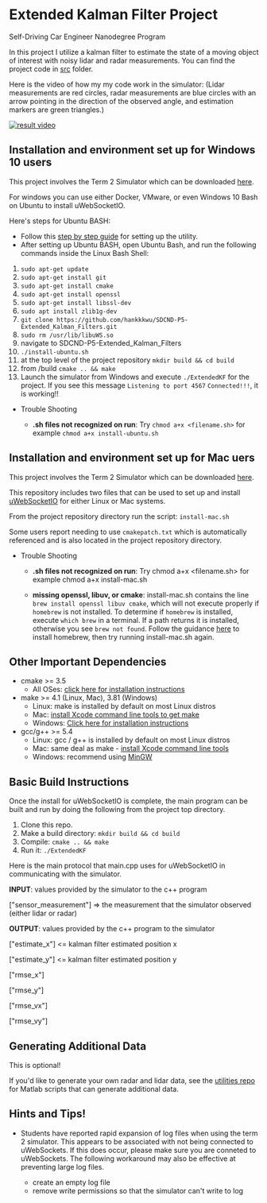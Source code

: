 # Extended Kalman Filter Project
Self-Driving Car Engineer Nanodegree Program

In this project I utilize a kalman filter to estimate the state of a moving object of interest with noisy lidar and radar measurements. You can find the project code in [src](https://github.com/hankkkwu/SDCND-P5-Extended_Kalman_Filters/tree/master/src) folder.

Here is the video of how my my code work in the simulator:
(Lidar measurements are red circles, radar measurements are blue circles with an arrow pointing in the direction of the observed angle, and estimation markers are green triangles.)

[![result video](http://img.youtube.com/vi/IZhRLrUbX0g/0.jpg)](https://www.youtube.com/watch?v=IZhRLrUbX0g "EKF project")


## Installation and environment set up for Windows 10 users

This project involves the Term 2 Simulator which can be downloaded [here](https://github.com/udacity/self-driving-car-sim/releases).

For windows you can use either Docker, VMware, or even Windows 10 Bash on Ubuntu to install uWebSocketIO.

Here's steps for Ubuntu BASH:
* Follow this [step by step guide](https://www.howtogeek.com/249966/how-to-install-and-use-the-linux-bash-shell-on-windows-10/) for setting up the utility.
* After setting up Ubuntu BASH, open Ubuntu Bash, and run the following commands inside the Linux Bash Shell:
1. `sudo apt-get update`
2. `sudo apt-get install git`
3. `sudo apt-get install cmake`
4. `sudo apt-get install openssl`
5. `sudo apt-get install libssl-dev`
6. `sudo apt install zlib1g-dev`
7. `git clone https://github.com/hankkkwu/SDCND-P5-Extended_Kalman_Filters.git`
8. `sudo rm /usr/lib/libuWS.so`
9. navigate to SDCND-P5-Extended_Kalman_Filters
10. `./install-ubuntu.sh`
11. at the top level of the project repository `mkdir build && cd build`
12. from /build `cmake .. && make`
13. Launch the simulator from Windows and execute `./ExtendedKF` for the project. If you see this message `Listening to port 4567` `Connected!!!`, it is working!!
* Trouble Shooting

  * **.sh files not recognized on run**: Try `chmod a+x <filename.sh>` for example `chmod a+x install-ubuntu.sh`

## Installation and environment set up for Mac uers

This project involves the Term 2 Simulator which can be downloaded [here](https://github.com/udacity/self-driving-car-sim/releases).

This repository includes two files that can be used to set up and install [uWebSocketIO](https://github.com/uWebSockets/uWebSockets) for either Linux or Mac systems.

From the project repository directory run the script: `install-mac.sh`

Some users report needing to use `cmakepatch.txt` which is automatically referenced and is also located in the project repository directory.

* Trouble Shooting

  * **.sh files not recognized on run**: Try chmod a+x <filename.sh> for example chmod a+x install-mac.sh

  * **missing openssl, libuv, or cmake**: install-mac.sh contains the line `brew install openssl libuv cmake`, which will not execute properly if `homebrew` is not installed. To determine if `homebrew` is installed, execute `which brew` in a terminal. If a path returns it is installed, otherwise you see `brew not found`. Follow the guidance [here](https://brew.sh/) to install homebrew, then try running install-mac.sh again.

## Other Important Dependencies

* cmake >= 3.5
  * All OSes: [click here for installation instructions](https://cmake.org/install/)
* make >= 4.1 (Linux, Mac), 3.81 (Windows)
  * Linux: make is installed by default on most Linux distros
  * Mac: [install Xcode command line tools to get make](https://developer.apple.com/xcode/features/)
  * Windows: [Click here for installation instructions](http://gnuwin32.sourceforge.net/packages/make.htm)
* gcc/g++ >= 5.4
  * Linux: gcc / g++ is installed by default on most Linux distros
  * Mac: same deal as make - [install Xcode command line tools](https://developer.apple.com/xcode/features/)
  * Windows: recommend using [MinGW](http://www.mingw.org/)

## Basic Build Instructions

Once the install for uWebSocketIO is complete, the main program can be built and run by doing the following from the project top directory.

1. Clone this repo.
2. Make a build directory: `mkdir build && cd build`
3. Compile: `cmake .. && make`
4. Run it: `./ExtendedKF `

Here is the main protocol that main.cpp uses for uWebSocketIO in communicating with the simulator.

**INPUT**: values provided by the simulator to the c++ program

["sensor_measurement"] => the measurement that the simulator observed (either lidar or radar)


**OUTPUT**: values provided by the c++ program to the simulator

["estimate_x"] <= kalman filter estimated position x

["estimate_y"] <= kalman filter estimated position y

["rmse_x"]

["rmse_y"]

["rmse_vx"]

["rmse_vy"]

## Generating Additional Data

This is optional!

If you'd like to generate your own radar and lidar data, see the
[utilities repo](https://github.com/udacity/CarND-Mercedes-SF-Utilities) for
Matlab scripts that can generate additional data.

## Hints and Tips!

* Students have reported rapid expansion of log files when using the term 2 simulator. This appears to be associated with not being connected to uWebSockets.  If this does occur,  please make sure you are conneted to uWebSockets. The following workaround may also be effective at preventing large log files.

    + create an empty log file
    + remove write permissions so that the simulator can't write to log
